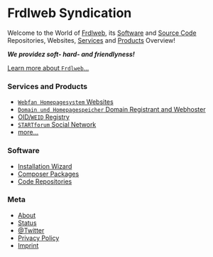 # Frdlweb Syndication
 
Welcome to the World of [Frdlweb](https://Frdlweb.de), its [Software](https://startdir.de/install/) and [Source Code](https://github.com/frdl) Repositories, Websites, [Services](https://frdl.de) and [Products](https://webfan.de/apps/marketplaces/) Overview! 

***We providez soft- hard- and friendlyness!*** 

[Learn more about `Frdlweb`...](/about/)


### Services and Products
+ [`Webfan Homepagesystem` Websites](https://webfan.de)
+ [`Domain und Homepagespeicher` Domain Registrant and Webhoster](https://domainundhomepagespeicher.de)
+ [OID/`WEID` Registry](https://registry.frdl.de)
+ [`STARTforum` Social Network](https://startforum.de)
+ [more...](https://frdl.de)

### Software
+ [Installation Wizard](https://startdir.de/install/)
+ [Composer Packages](https://packages.frdl.de)
+ [Code Repositories](https://github.com/frdl)  

### Meta
+ [About](/about/)
+ [Status](https://status.frdl.de)
+ [@Twitter](https://twitter.com/TillWehowski)
+ [Privacy Policy](https://registry.frdl.de/datenschutzerklaerung.html)
+ [Imprint](imprint.html)


